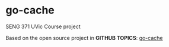 # go-cache
SENG 371 UVic Course project

Based on the open source project in **GITHUB TOPICS**: [go-cache](https://github.com/patrickmn/go-cache)
